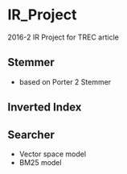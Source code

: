 # IR_Project
2016-2 IR Project for TREC article
## Stemmer
- based on Porter 2 Stemmer
## Inverted Index
## Searcher
- Vector space model
- BM25 model
